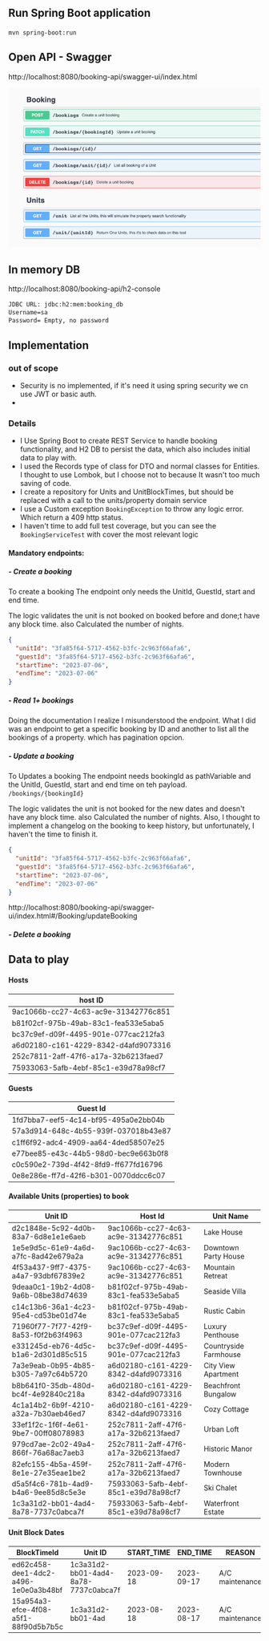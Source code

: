 
## Run Spring Boot application
```
mvn spring-boot:run
```

## Open API - Swagger

http://localhost:8080/booking-api/swagger-ui/index.html

![img.png](img.png)


## In memory DB
http://localhost:8080/booking-api/h2-console
```
JDBC URL: jdbc:h2:mem:booking_db
Username=sa
Password= Empty, no password
```


## Implementation

### out of scope
- Security is no implemented, if it's need it using spring security we cn use JWT or basic auth.
- 

### Details
- I Use Spring Boot to create REST Service to handle booking functionality, and H2 DB to persist the data, which also includes initial data to play with.
- I used the Records type of class for DTO and normal classes for Entities. I thought to use Lombok, but I choose not to because It wasn't too much saving of code.
- I create a repository for Units and UnitBlockTimes, but should be replaced with a call to the units/property domain service
- I use a Custom exception `BookingException` to throw any logic error. Which return a 409 http status.
- I haven't time to add full test coverage, but you can see the `BookingServiceTest` with cover the most relevant logic 


#### Mandatory endpoints:
##### - Create a booking
To create a booking The endpoint only needs the UnitId, GuestId, start and end time.

The logic validates the unit is not booked on booked before and done;t have any block time. also Calculated the number of nights.

```json
{
  "unitId": "3fa85f64-5717-4562-b3fc-2c963f66afa6",
  "guestId": "3fa85f64-5717-4562-b3fc-2c963f66afa6",
  "startTime": "2023-07-06",
  "endTime": "2023-07-06"
}
```
##### - Read 1+ bookings
Doing the documentation I realize I misunderstood the endpoint. What I did was an endpoint to get a specific booking by ID and another to list all the bookings of a property. which has pagination opcion.


##### - Update a booking
To Updates a booking The endpoint needs bookingId as pathVariable and the UnitId, GuestId, start and end time on teh payload.
`/bookings/{bookingId}`

The logic validates the unit is not booked for the new dates and doesn't have any block time. also Calculated the number of nights.
Also, I thought to implement a changelog on the booking to keep history,  but unfortunately, I haven't the time to finish it.
```json
{
  "unitId": "3fa85f64-5717-4562-b3fc-2c963f66afa6",
  "guestId": "3fa85f64-5717-4562-b3fc-2c963f66afa6",
  "startTime": "2023-07-06",
  "endTime": "2023-07-06"
}
```

http://localhost:8080/booking-api/swagger-ui/index.html#/Booking/updateBooking


##### - Delete a booking


## Data to play

####  Hosts

| host ID                              | 
|--------------------------------------|
| 9ac1066b-cc27-4c63-ac9e-31342776c851 |
| b81f02cf-975b-49ab-83c1-fea533e5aba5 | 
| bc37c9ef-d09f-4495-901e-077cac212fa3 |
| a6d02180-c161-4229-8342-d4afd9073316 |
| 252c7811-2aff-47f6-a17a-32b6213faed7 |
| 75933063-5afb-4ebf-85c1-e39d78a98cf7 |


####  Guests
| Guest Id                             | 
|--------------------------------------|
| 1fd7bba7-eef5-4c14-bf95-495a0e2bb04b |
| 57a3d914-648c-4b55-939f-037018b43e87 | 
| c1ff6f92-adc4-4909-aa64-4ded58507e25 |
| e77bee85-e43c-44b5-98d0-bec9e663b0f8 |
| c0c590e2-739d-4f42-8fd9-ff677fd16796 |
| 0e8e286e-ff7d-42f6-b301-0070ddcc6c07 |


#### Available Units (properties) to book

| Unit ID                              | Host Id                              | Unit Name             |
|--------------------------------------|--------------------------------------|-----------------------|
| d2c1848e-5c92-4d0b-83a7-6d8e1e1e6aeb | 9ac1066b-cc27-4c63-ac9e-31342776c851 | Lake House            |
| 1e5e9d5c-61e9-4a6d-a7fc-8ad42e679a2a | 9ac1066b-cc27-4c63-ac9e-31342776c851 | Downtown Party House  |
| 4f53a437-9ff7-4375-a4a7-93dbf67839e2 | 9ac1066b-cc27-4c63-ac9e-31342776c851 | Mountain Retreat      |
| 9deaa0c1-19b2-4d08-9a6b-08be38d74639 | b81f02cf-975b-49ab-83c1-fea533e5aba5 | Seaside Villa         |
| c14c13b6-36a1-4c23-95e4-cd53be01d74e | b81f02cf-975b-49ab-83c1-fea533e5aba5 | Rustic Cabin          |
| 71960f77-7f77-42f9-8a53-f0f2b63f4963 | bc37c9ef-d09f-4495-901e-077cac212fa3 | Luxury Penthouse      |
| e331245d-eb76-4d5c-b1a6-2d301d85c515 | bc37c9ef-d09f-4495-901e-077cac212fa3 | Countryside Farmhouse |
| 7a3e9eab-0b95-4b85-b305-7a97c64b5720 | a6d02180-c161-4229-8342-d4afd9073316 | City View Apartment   |
| b8b641f0-35db-480d-bc4f-4e92840c218a | a6d02180-c161-4229-8342-d4afd9073316 | Beachfront Bungalow   |
| 4c1a14b2-6b9f-4210-a32a-7b30aeb46ed7 | a6d02180-c161-4229-8342-d4afd9073316 | Cozy Cottage          |
| 33ef1f2c-1f6f-4e61-9be7-00ff08078983 | 252c7811-2aff-47f6-a17a-32b6213faed7 | Urban Loft            |
| 979cd7ae-2c02-49a4-866f-76a68ac7aeb3 | 252c7811-2aff-47f6-a17a-32b6213faed7 | Historic Manor        |
| 82efc155-4b5a-459f-8e1e-27e35eae1be2 | 252c7811-2aff-47f6-a17a-32b6213faed7 | Modern Townhouse      |
| d5a5f4c6-781b-4ad9-b4a6-9ee85d8c5e3e | 75933063-5afb-4ebf-85c1-e39d78a98cf7 | Ski Chalet            |
| 1c3a31d2-bb01-4ad4-8a78-7737c0abca7f | 75933063-5afb-4ebf-85c1-e39d78a98cf7 | Waterfront Estate     |


#### Unit Block Dates

| BlockTimeId                          | Unit ID                              | START_TIME | END_TIME   | REASON          | BLOCK_STATUS |
|--------------------------------------|--------------------------------------|------------|------------|-----------------|--------------|
| ed62c458-dee1-4dc2-a496-1e0e0a3b48bf | 1c3a31d2-bb01-4ad4-8a78-7737c0abca7f | 2023-09-18 | 2023-09-17 | A/C maintenance | ACTIVE       |
| 15a954a3-efce-4f08-a5f1-88f90d5b7b5c | 1c3a31d2-bb01-4ad                    | 2023-08-18 | 2023-08-17 | A/C maintenance | ACTIVE       |